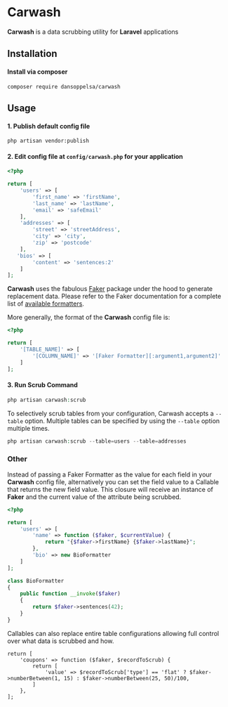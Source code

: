 # Carwash

**Carwash** is a data scrubbing utility for **Laravel** applications

## Installation

#### Install via composer
```
composer require dansoppelsa/carwash
```

## Usage
#### 1. Publish default config file
```
php artisan vendor:publish
```

#### 2. Edit config file at `config/carwash.php` for your application

```php
<?php

return [
    'users' => [
        'first_name' => 'firstName',
        'last_name' => 'lastName',
        'email' => 'safeEmail'
    ],
    'addresses' => [
        'street' => 'streetAddress',
        'city' => 'city',
        'zip' => 'postcode'
    ],
   'bios' => [
        'content' => 'sentences:2'   
    ]
];
``` 
**Carwash** uses the fabulous [Faker](https://github.com/fzaninotto/Faker) package under the hood to generate replacement data. Please refer to the Faker documentation for a complete list of [available formatters](https://github.com/fzaninotto/Faker#formatters).

More generally, the format of the **Carwash** config file is:
```php
<?php

return [
    '[TABLE_NAME]' => [
        '[COLUMN_NAME]' => '[Faker Formatter][:argument1,argument2]'
    ]
];
``` 

#### 3. Run Scrub Command

```php
php artisan carwash:scrub
```

To selectively scrub tables from your configuration, Carwash accepts a `--table` option. Multiple tables can be specified
by using the `--table` option multiple times.

```php
php artisan carwash:scrub --table=users --table=addresses
``` 

### Other
Instead of passing a Faker Formatter as the value for each field in your **Carwash** config file, alternatively
you can set the field value to a Callable that returns the new field value. This closure will receive an instance of
**Faker** and the current value of the attribute being scrubbed.

```php
<?php

return [
    'users' => [
        'name' => function ($faker, $currentValue) {
            return "{$faker->firstName} {$faker->lastName}";
        },
        'bio' => new BioFormatter
    ]
];

class BioFormatter
{
    public function __invoke($faker)
    {
        return $faker->sentences(42);
    }
}
```

Callables can also replace entire table configurations allowing full control over what data is scrubbed and how.

```
return [
    'coupons' => function ($faker, $recordToScrub) {
        return [
            'value' => $recordToScrub['type'] == 'flat' ? $faker->numberBetween(1, 15) : $faker->numberBetween(25, 50)/100,
        ]
    },
];
```
